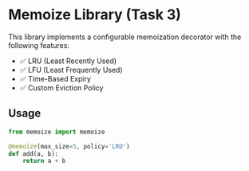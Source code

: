 # Memoize Library (Task 3)

This library implements a configurable memoization decorator with the following features:

- ✅ LRU (Least Recently Used)
- ✅ LFU (Least Frequently Used)
- ✅ Time-Based Expiry
- ✅ Custom Eviction Policy

## Usage

```python
from memoize import memoize

@memoize(max_size=5, policy='LRU')
def add(a, b):
    return a + b
```
